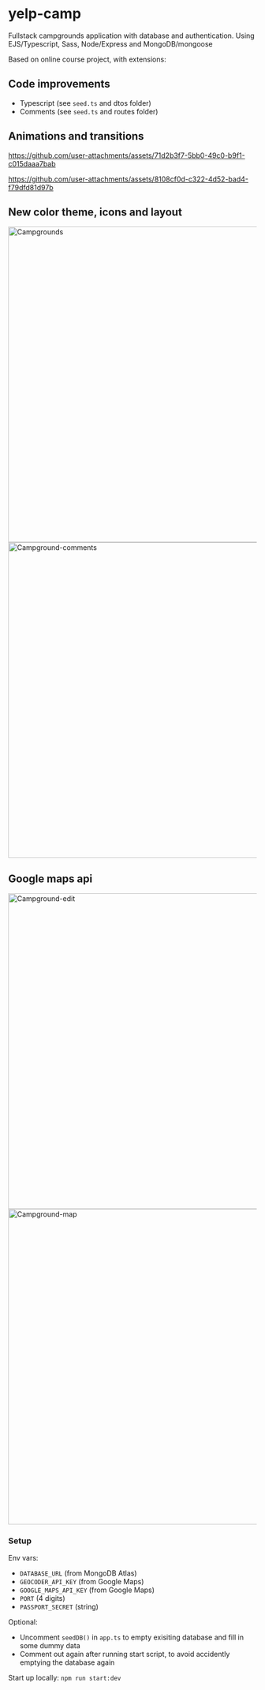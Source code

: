 # yelp-camp

Fullstack campgrounds application with database and authentication.
Using EJS/Typescript, Sass, Node/Express and MongoDB/mongoose

Based on online course project, with extensions:

## Code improvements

- Typescript (see `seed.ts` and dtos folder)
- Comments (see `seed.ts` and routes folder)

## Animations and transitions

https://github.com/user-attachments/assets/71d2b3f7-5bb0-49c0-b9f1-c015daaa7bab

https://github.com/user-attachments/assets/8108cf0d-c322-4d52-bad4-f79dfd81d97b

## New color theme, icons and layout

<img width="640" alt="Campgrounds" src="https://github.com/user-attachments/assets/1f518a17-1ee6-4265-b7fe-8de395cf1181">

<img width="640" alt="Campground-comments" src="https://github.com/user-attachments/assets/92532f53-1031-4ed7-82e7-54113faaf970">

## Google maps api

<img width="640" alt="Campground-edit" src="https://github.com/user-attachments/assets/a8ec3d7d-0c5b-48cb-8ce4-ad0b8f1c843d">

<img width="640" alt="Campground-map" src="https://github.com/user-attachments/assets/dd9b516d-52e0-4012-a575-f4686c4ce1c8">

### Setup

Env vars:

- `DATABASE_URL` (from MongoDB Atlas)
- `GEOCODER_API_KEY` (from Google Maps)
- `GOOGLE_MAPS_API_KEY` (from Google Maps)
- `PORT` (4 digits)
- `PASSPORT_SECRET` (string)

Optional:

- Uncomment `seedDB()` in `app.ts` to empty exisiting database and fill in some dummy data
- Comment out again after running start script, to avoid accidently emptying the database again

Start up locally: `npm run start:dev`

